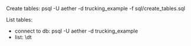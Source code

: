 
Create tables:
psql -U aether -d trucking_example -f sql/create_tables.sql

List tables:
- connect to db: psql -U aether -d trucking_example
- list: \dt